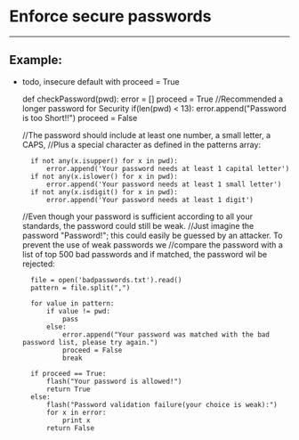 # Enforce secure passwords
-------

## Example:

- todo, insecure default with proceed = True

    def checkPassword(pwd):
    	error = []
    	proceed = True
    	//Recommended a longer password for Security
    	if(len(pwd) < 13):
        	error.append("Password is too Short!!")
        	proceed = False
    
    //The password should include at least one number, a small letter, a CAPS,
    //Plus a special character as defined in the patterns array:
    
    	if not any(x.isupper() for x in pwd):
        	error.append('Your password needs at least 1 capital letter')
    	if not any(x.islower() for x in pwd):
        	error.append('Your password needs at least 1 small letter')
    	if not any(x.isdigit() for x in pwd):
        	error.append('Your password needs at least 1 digit')

    
    //Even though your password is sufficient according to all your standards, the password could still be weak.
    //Just imagine the password "Password!"; this could easily be guessed by an attacker. To prevent the use of weak passwords we 
    //compare the password with a list of top 500 bad passwords and if matched, the password wil be rejected:

    	file = open('badpasswords.txt').read()
    	pattern = file.split(",") 

    	for value in pattern:
        	if value != pwd:
            	pass
        	else:
            	error.append("Your password was matched with the bad password list, please try again.")
            	proceed = False
            	break

    	if proceed == True:
        	flash("Your password is allowed!")
        	return True
        else:
        	flash("Password validation failure(your choice is weak):")
        	for x in error:
            	print x
        	return False